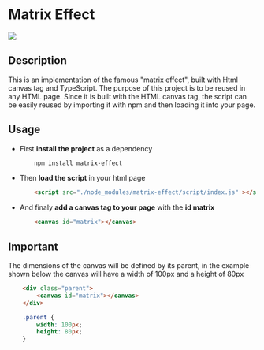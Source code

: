 # Matrix Effect

![](https://media.giphy.com/media/XGK8r2qBMwvsbJd3O9/giphy.gif)

## Description

This is an implementation of the famous "matrix effect", built with Html canvas tag and TypeScript. The purpose of this project is to be reused in any HTML page. Since it is built with the HTML canvas tag, the script can be easily reused by importing it with npm and then loading it into your page.

## Usage

- First **install the project** as a dependency

    ```bash
        npm install matrix-effect
    ```

- Then **load the script** in your html page

    ```html
        <script src="./node_modules/matrix-effect/script/index.js" ></script>
    ```

- And finaly **add a canvas tag to your page** with the **id matrix**

    ```html
        <canvas id="matrix"></canvas>
    ```

## Important

The dimensions of the canvas will be defined by its parent, in the example shown below the canvas will have a width of 100px and a height of 80px

```html
    <div class="parent">
        <canvas id="matrix"></canvas>
    </div>
```
```css
    .parent {
        width: 100px;
        height: 80px;
    }
```
